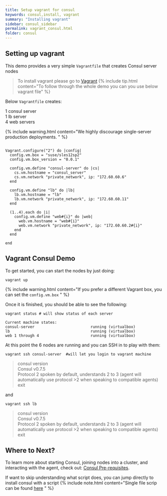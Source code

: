 ```yaml
---
title: Setup vagrant for consul
keywords: consul,install, vagrant
summary: "Installing vagrant"
sidebar: consul_sidebar
permalink: vagrant_consul.html
folder: consul
---
```


## Setting up vagrant
This demo provides a very simple `Vagrantfile` that creates Consul server nodes

> To install vagrant please go to [Vagrant](https://www.vagrantup.com/downloads.html)
{% include tip.html content="To follow through the whole demo you can you use below vagrant file" %}

Below `Vagrantfile` creates:  
   
1 consul server  
1 lb server  
4 web servers  

{% include warning.html content="We highly discourage single-server production deployments.  " %}

```shell

Vagrant.configure("2") do |config|
  config.vm.box = "suse/sles12sp2"
  config.vm.box_version = "0.0.1"

  config.vm.define "consul-server" do |cs|
    cs.vm.hostname = "consul_server"
    cs.vm.network "private_network", ip: "172.60.60.6"
  end

  config.vm.define "lb" do |lb|
    lb.vm.hostname = "lb"
    lb.vm.network "private_network", ip: "172.60.60.11"
  end

  (1..4).each do |i|
    config.vm.define "web#{i}" do |web|
      web.vm.hostname = "web#{i}"
      web.vm.network "private_network", ip: "172.60.60.2#{i}"
    end
  end

end

```

## Vagrant Consul Demo
To get started, you can start the nodes by just doing:

```shell
vagrant up
```

{% include warning.html content="If you prefer a different Vagrant box, you can set the `config.vm.box` " %}

Once it is finished, you should be able to see the following:

```shell
vagrant status # will show status of each server 
```
```
Current machine states:
consul-server                         running (virtualbox)
lb                                    running (virtualbox)
web 1 through 4                       running (virtualbox)     
```

At this point the 6 nodes are running and you can SSH in to play with them:

```shell
vagrant ssh consul-server  #will let you login to vagrant machine
```


>consul version   
>Consul v0.7.5   
>Protocol 2 spoken by default, understands 2 to 3 (agent will automatically use protocol >2 when speaking to compatible agents)   
>exit   

and

```shell
vagrant ssh lb
```

>consul version  
>Consul v0.7.5  
>Protocol 2 spoken by default, understands 2 to 3 (agent will automatically use protocol >2 when speaking to compatible agents)  
>exit  


## Where to Next?

To learn more about starting Consul, joining nodes into a cluster, and
interacting with the agent, check out: [Consul Pre-requisites](consul_prerequisites.html).

If want to skip understanding what script does, you can jump directly to install consul with a script
{% include note.html content="Single file scrip can be found [here](consul_install.html) " %}